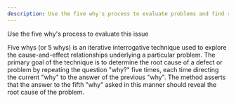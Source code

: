 ```yaml
---
description: Use the five why's process to evaluate problems and find root causes
---
```


Use the five why's process to evaluate this issue

Five whys (or 5 whys) is an iterative interrogative technique used to explore the cause-and-effect relationships underlying a particular problem. The primary goal of the technique is to determine the root cause of a defect or problem by repeating the question "why?" five times, each time directing the current "why" to the answer of the previous "why". The method asserts that the answer to the fifth "why" asked in this manner should reveal the root cause of the problem.
